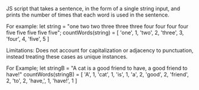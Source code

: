 JS script that takes a sentence, in the form of a single string input, and prints the number of times that each word is used in the sentence. 

For example: 
  let string = "one two two three three three four four four four five five five five five";
  countWords(string) = 
  [
  'one',   1,
  'two',   2,
  'three', 3,
  'four',  4,
  'five',  5
]

Limitations: Does not account for capitalization or adjacency to punctuation, instead treating these cases as unique instances. 

For Example; 
  let stringB = "A cat is a good friend to have, a good friend to have!"
  countWords(stringB) =
[
  'A',  1,        'cat',
  1,    'is',     1,
  'a',  2,        'good',
  2,    'friend', 2,
  'to', 2,        'have,',
  1,    'have!',  1
]